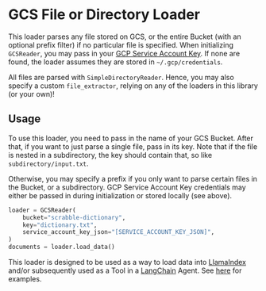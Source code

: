 # GCS File or Directory Loader

This loader parses any file stored on GCS, or the entire Bucket (with an optional prefix filter) if no particular file is specified. When initializing `GCSReader`, you may pass in your [GCP Service Account Key](https://cloud.google.com/iam/docs/keys-create-delete). If none are found, the loader assumes they are stored in `~/.gcp/credentials`.

All files are parsed with `SimpleDirectoryReader`. Hence, you may also specify a custom `file_extractor`, relying on any of the loaders in this library (or your own)!

## Usage

To use this loader, you need to pass in the name of your GCS Bucket. After that, if you want to just parse a single file, pass in its key. Note that if the file is nested in a subdirectory, the key should contain that, so like `subdirectory/input.txt`.

Otherwise, you may specify a prefix if you only want to parse certain files in the Bucket, or a subdirectory. GCP Service Account Key credentials may either be passed in during initialization or stored locally (see above).

```python
loader = GCSReader(
    bucket="scrabble-dictionary",
    key="dictionary.txt",
    service_account_key_json="[SERVICE_ACCOUNT_KEY_JSON]",
)
documents = loader.load_data()
```

This loader is designed to be used as a way to load data into [LlamaIndex](https://github.com/run-llama/llama_index/tree/main/llama_index) and/or subsequently used as a Tool in a [LangChain](https://github.com/hwchase17/langchain) Agent. See [here](https://github.com/emptycrown/llama-hub/tree/main) for examples.
